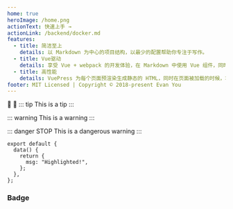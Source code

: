 ```yaml
---
home: true
heroImage: /home.png
actionText: 快速上手 →
actionLink: /backend/docker.md
features:
  - title: 简洁至上
    details: 以 Markdown 为中心的项目结构，以最少的配置帮助你专注于写作。
  - title: Vue驱动
    details: 享受 Vue + webpack 的开发体验，在 Markdown 中使用 Vue 组件，同时可以使用 Vue 来开发自定义主题。
  - title: 高性能
    details: VuePress 为每个页面预渲染生成静态的 HTML，同时在页面被加载的时候，将作为 SPA 运行。
footer: MIT Licensed | Copyright © 2018-present Evan You
---
```


:tada: :100:
::: tip
This is a tip
:::

::: warning
This is a warning
:::

::: danger STOP
This is a dangerous warning
:::

```js{1,4}
export default {
  data() {
    return {
      msg: "Highlighted!",
    };
  },
};
```

### Badge <Badge text="beta" type="warn"/> <Badge text="0.10.1+"/>
